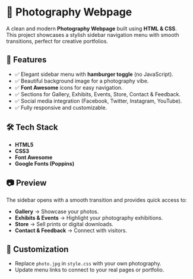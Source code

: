 # 📸 Photography Webpage  

A clean and modern **Photography Webpage** built using **HTML & CSS**.  
This project showcases a stylish sidebar navigation menu with smooth transitions, perfect for creative portfolios.  

## 🚀 Features  
- ✅ Elegant sidebar menu with **hamburger toggle** (no JavaScript).  
- ✅ Beautiful background image for a photography vibe.  
- ✅ **Font Awesome** icons for easy navigation.  
- ✅ Sections for Gallery, Exhibits, Events, Store, Contact & Feedback.  
- ✅ Social media integration (Facebook, Twitter, Instagram, YouTube).  
- ✅ Fully responsive and customizable.  

## 🛠️ Tech Stack  
- **HTML5**  
- **CSS3**  
- **Font Awesome**  
- **Google Fonts (Poppins)**  

## 📷 Preview  
The sidebar opens with a smooth transition and provides quick access to:  
- **Gallery** → Showcase your photos.  
- **Exhibits & Events** → Highlight your photography exhibitions.  
- **Store** → Sell prints or digital downloads.  
- **Contact & Feedback** → Connect with visitors.  

## 🎨 Customization  
- Replace `photo.jpg` in `style.css` with your own photography.  
- Update menu links to connect to your real pages or portfolio.  
